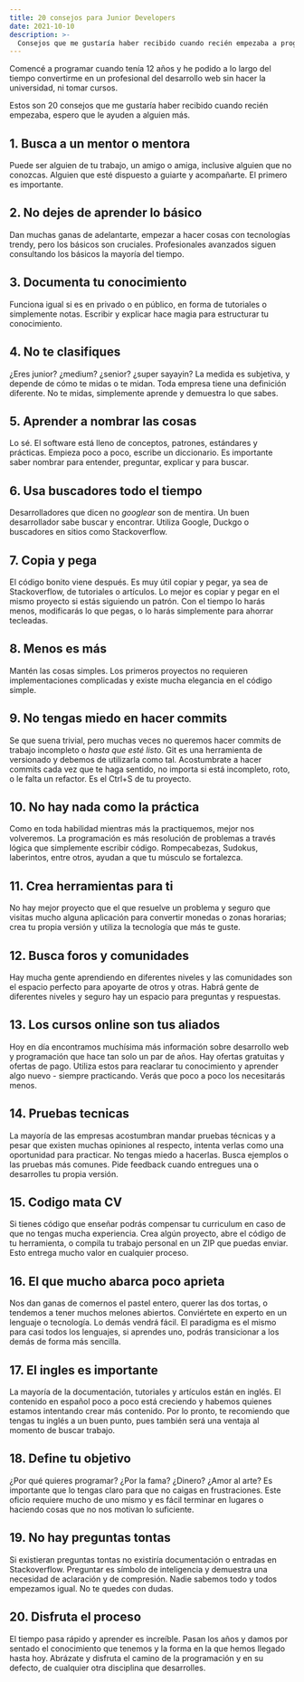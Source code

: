 ```yaml
---
title: 20 consejos para Junior Developers
date: 2021-10-10
description: >-
  Consejos que me gustaría haber recibido cuando recién empezaba a programar y que espero le ayuden a alguien más.
---
```


Comencé a programar cuando tenía 12 años y he podido a lo largo del tiempo convertirme en un profesional del desarrollo web sin hacer la universidad, ni tomar cursos.

Estos son 20 consejos que me gustaría haber recibido cuando recién empezaba, espero que le ayuden a alguien más.

## 1. Busca a un mentor o mentora
Puede ser alguien de tu trabajo, un amigo o amiga, inclusive alguien que no conozcas. Alguien que esté dispuesto a guiarte y acompañarte. El primero es importante.

## 2. No dejes de aprender lo básico
Dan muchas ganas de adelantarte, empezar a hacer cosas con tecnologías trendy, pero los básicos son cruciales. Profesionales avanzados siguen consultando los básicos la mayoría del tiempo.

## 3. Documenta tu conocimiento
Funciona igual si es en privado o en público, en forma de tutoriales o simplemente notas. Escribir y explicar hace magia para estructurar tu conocimiento.

## 4. No te clasifiques
¿Eres junior? ¿medium? ¿senior? ¿super sayayin? La medida es subjetiva, y depende de cómo te midas o te midan. Toda empresa tiene una definición diferente. No te midas, simplemente aprende y demuestra lo que sabes.

## 5. Aprender a nombrar las cosas
Lo sé. El software está lleno de conceptos, patrones, estándares y prácticas. Empieza poco a poco, escribe un diccionario. Es importante saber nombrar para entender, preguntar, explicar y para buscar.

## 6. Usa buscadores todo el tiempo
Desarrolladores que dicen no _googlear_ son de mentira. Un buen desarrollador sabe buscar y encontrar. Utiliza Google, Duckgo o buscadores en sitios como Stackoverflow.

## 7. Copia y pega
El código bonito viene después. Es muy útil copiar y pegar, ya sea de Stackoverflow, de tutoriales o artículos. Lo mejor es copiar y pegar en el mismo proyecto si estás siguiendo un patrón. Con el tiempo lo harás menos, modificarás lo que pegas, o lo harás simplemente para ahorrar tecleadas.

## 8. Menos es más
Mantén las cosas simples. Los primeros proyectos no requieren implementaciones complicadas y existe mucha elegancia en el código simple.

## 9. No tengas miedo en hacer commits
Se que suena trivial, pero muchas veces no queremos hacer commits de trabajo incompleto o _hasta que esté listo_. Git es una herramienta de versionado y debemos de utilizarla como tal. Acostumbrate a hacer commits cada vez que te haga sentido, no importa si está incompleto, roto, o le falta un refactor. Es el Ctrl+S de tu proyecto.

## 10. No hay nada como la práctica
Como en toda habilidad mientras más la practiquemos, mejor nos volveremos. La programación es más resolución de problemas a través lógica que simplemente escribir código. Rompecabezas, Sudokus, laberintos, entre otros, ayudan a que tu músculo se fortalezca.

## 11. Crea herramientas para ti
No hay mejor proyecto que el que resuelve un problema y seguro que visitas mucho alguna aplicación para convertir monedas o zonas horarias; crea tu propia versión y utiliza la tecnología que más te guste.

## 12. Busca foros y comunidades
Hay mucha gente aprendiendo en diferentes niveles y las comunidades son el espacio perfecto para apoyarte de otros y otras. Habrá gente de diferentes niveles y seguro hay un espacio para preguntas y respuestas.

## 13. Los cursos online son tus aliados
Hoy en día encontramos muchísima más información sobre desarrollo web y programación que hace tan solo un par de años. Hay ofertas gratuitas y ofertas de pago. Utiliza estos para reaclarar tu conocimiento y aprender algo nuevo - siempre practicando. Verás que poco a poco los necesitarás menos.

## 14. Pruebas tecnicas
La mayoría de las empresas acostumbran mandar pruebas técnicas y a pesar que existen muchas opiniones al respecto, intenta verlas como una oportunidad para practicar. No tengas miedo a hacerlas. Busca ejemplos o las pruebas más comunes. Pide feedback cuando entregues una o desarrolles tu propia versión.

## 15. Codigo mata CV
Si tienes código que enseñar podrás compensar tu curriculum en caso de que no tengas mucha experiencia. Crea algún proyecto, abre el código de tu herramienta, o compila tu trabajo personal en un ZIP que puedas enviar. Esto entrega mucho valor en cualquier proceso.

## 16. El que mucho abarca poco aprieta
Nos dan ganas de comernos el pastel entero, querer las dos tortas, o tendemos a tener muchos melones abiertos. Conviértete en experto en un lenguaje o tecnología. Lo demás vendrá fácil. El paradigma es el mismo para casi todos los lenguajes, si aprendes uno, podrás transicionar a los demás de forma más sencilla.

## 17. El ingles es importante
La mayoría de la documentación, tutoriales y artículos están en inglés. El contenido en español poco a poco está creciendo y habemos quienes estamos intentando crear más contenido. Por lo pronto, te recomiendo que tengas tu inglés a un buen punto, pues también será una ventaja al momento de buscar trabajo.

## 18. Define tu objetivo
¿Por qué quieres programar? ¿Por la fama? ¿Dinero? ¿Amor al arte? Es importante que lo tengas claro para que no caigas en frustraciones. Este oficio requiere mucho de uno mismo y es fácil terminar en lugares o haciendo cosas que no nos motivan lo suficiente.

## 19. No hay preguntas tontas
Si existieran preguntas tontas no existiría documentación o entradas en Stackoverflow. Preguntar es símbolo de inteligencia y demuestra una necesidad de aclaración y de compresión. Nadie sabemos todo y todos empezamos igual. No te quedes con dudas.

## 20. Disfruta el proceso
El tiempo pasa rápido y aprender es increíble. Pasan los años y damos por sentado el conocimiento que tenemos y la forma en la que hemos llegado hasta hoy. Abrázate y disfruta el camino de la programación y en su defecto, de cualquier otra disciplina que desarrolles.
